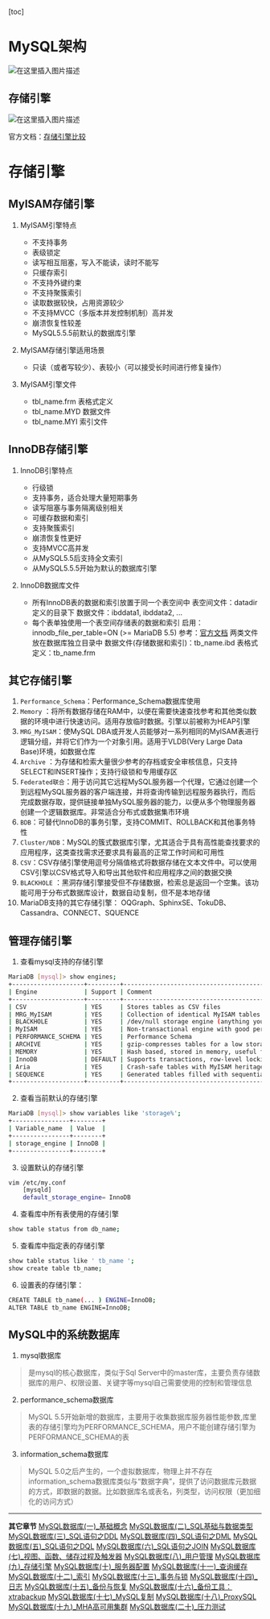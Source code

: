 [toc]

# MySQL架构
![在这里插入图片描述](https://img-blog.csdnimg.cn/20190704215449649.png?x-oss-process=image/watermark,type_ZmFuZ3poZW5naGVpdGk,shadow_10,text_aHR0cHM6Ly90aHNvbi5ibG9nLmNzZG4ubmV0,size_16,color_FFFFFF,t_70)

## 存储引擎
![在这里插入图片描述](https://img-blog.csdnimg.cn/20190704215507347.png?x-oss-process=image/watermark,type_ZmFuZ3poZW5naGVpdGk,shadow_10,text_aHR0cHM6Ly90aHNvbi5ibG9nLmNzZG4ubmV0,size_16,color_FFFFFF,t_70)

官方文档：[存储引擎比较](https://docs.oracle.com/cd/E17952_01/mysql-5.5-en/storage-engines.html)

# 存储引擎

## MyISAM存储引擎
1. MyISAM引擎特点
    + 不支持事务
    + 表级锁定
    + 读写相互阻塞，写入不能读，读时不能写
    + 只缓存索引
    + 不支持外键约束
    + 不支持聚簇索引
    + 读取数据较快，占用资源较少
    + 不支持MVCC（多版本并发控制机制）高并发
    + 崩溃恢复性较差
    + MySQL5.5.5前默认的数据库引擎


2. MyISAM存储引擎适用场景
    + 只读（或者写较少）、表较小（可以接受长时间进行修复操作）
3. MyISAM引擎文件
    + tbl_name.frm 表格式定义
    + tbl_name.MYD 数据文件
    + tbl_name.MYI 索引文件



## InnoDB存储引擎

1. InnoDB引擎特点
    + 行级锁
    + 支持事务，适合处理大量短期事务
    + 读写阻塞与事务隔离级别相关
    + 可缓存数据和索引
    + 支持聚簇索引
    + 崩溃恢复性更好
    + 支持MVCC高并发
    + 从MySQL5.5后支持全文索引
    + 从MySQL5.5.5开始为默认的数据库引擎


2. InnoDB数据库文件
    + 所有InnoDB表的数据和索引放置于同一个表空间中
    表空间文件：datadir定义的目录下
    数据文件：ibddata1, ibddata2, ...
    + 每个表单独使用一个表空间存储表的数据和索引
    启用：innodb_file_per_table=ON (>= MariaDB 5.5)
    参考：[官方文档](https://mariadb.com/kb/en/library/xtradbinnodb-server-system-variables/#innodb_file_per_table)
    两类文件放在数据库独立目录中
    数据文件(存储数据和索引)：tb_name.ibd
    表格式定义：tb_name.frm

## 其它存储引擎
1. `Performance_Schema`：Performance_Schema数据库使用
2. `Memory` ：将所有数据存储在RAM中，以便在需要快速查找参考和其他类似数据的环境中进行快速访问。适用存放临时数据。引擎以前被称为HEAP引擎
3. `MRG_MyISAM`：使MySQL DBA或开发人员能够对一系列相同的MyISAM表进行逻辑分组，并将它们作为一个对象引用。适用于VLDB(Very Large Data Base)环境，如数据仓库
4. `Archive` ：为存储和检索大量很少参考的存档或安全审核信息，只支持SELECT和INSERT操作；支持行级锁和专用缓存区
5. `Federated联合`：用于访问其它远程MySQL服务器一个代理，它通过创建一个到远程MySQL服务器的客户端连接，并将查询传输到远程服务器执行，而后完成数据存取，提供链接单独MySQL服务器的能力，以便从多个物理服务器创建一个逻辑数据库。非常适合分布式或数据集市环境
6. `BDB`：可替代InnoDB的事务引擎，支持COMMIT、ROLLBACK和其他事务特性
7. `Cluster/NDB`：MySQL的簇式数据库引擎，尤其适合于具有高性能查找要求的应用程序，这类查找需求还要求具有最高的正常工作时间和可用性
8. `CSV`：CSV存储引擎使用逗号分隔值格式将数据存储在文本文件中。可以使用CSV引擎以CSV格式导入和导出其他软件和应用程序之间的数据交换
9. `BLACKHOLE` ：黑洞存储引擎接受但不存储数据，检索总是返回一个空集。该功能可用于分布式数据库设计，数据自动复制，但不是本地存储
10. MariaDB支持的其它存储引擎：
OQGraph、SphinxSE、TokuDB、Cassandra、CONNECT、SQUENCE


## 管理存储引擎
1. 查看mysql支持的存储引擎
```bash
MariaDB [mysql]> show engines;
+--------------------+---------+----------------------------------------------------------------------------------+--------------+------+------------+
| Engine             | Support | Comment                                                                          | Transactions | XA   | Savepoints |
+--------------------+---------+----------------------------------------------------------------------------------+--------------+------+------------+
| CSV                | YES     | Stores tables as CSV files                                                       | NO           | NO   | NO         |
| MRG_MyISAM         | YES     | Collection of identical MyISAM tables                                            | NO           | NO   | NO         |
| BLACKHOLE          | YES     | /dev/null storage engine (anything you write to it disappears)                   | NO           | NO   | NO         |
| MyISAM             | YES     | Non-transactional engine with good performance and small data footprint          | NO           | NO   | NO         |
| PERFORMANCE_SCHEMA | YES     | Performance Schema                                                               | NO           | NO   | NO         |
| ARCHIVE            | YES     | gzip-compresses tables for a low storage footprint                               | NO           | NO   | NO         |
| MEMORY             | YES     | Hash based, stored in memory, useful for temporary tables                        | NO           | NO   | NO         |
| InnoDB             | DEFAULT | Supports transactions, row-level locking, foreign keys and encryption for tables | YES          | YES  | YES        |
| Aria               | YES     | Crash-safe tables with MyISAM heritage                                           | NO           | NO   | NO         |
| SEQUENCE           | YES     | Generated tables filled with sequential values                                   | YES          | NO   | YES        |
+--------------------+---------+----------------------------------------------------------------------------------+--------------+------+------------+
```

2. 查看当前默认的存储引擎
```bash
MariaDB [mysql]> show variables like 'storage%';
+----------------+--------+
| Variable_name  | Value  |
+----------------+--------+
| storage_engine | InnoDB |
+----------------+--------+
```

3. 设置默认的存储引擎
```bash
vim /etc/my.conf
    [mysqld]
    default_storage_engine= InnoDB
```

4. 查看库中所有表使用的存储引擎
```bash
show table status from db_name;
```

5. 查看库中指定表的存储引擎
```bash
show table status like ' tb_name ';
show create table tb_name;
```

6. 设置表的存储引擎：
```bash
CREATE TABLE tb_name(... ) ENGINE=InnoDB;
ALTER TABLE tb_name ENGINE=InnoDB;
```

## MySQL中的系统数据库
1. mysql数据库
>是mysql的核心数据库，类似于Sql Server中的master库，主要负责存储数据库的用户、权限设置、关键字等mysql自己需要使用的控制和管理信息
2. performance_schema数据库
>MySQL 5.5开始新增的数据库，主要用于收集数据库服务器性能参数,库里表的存储引擎均为PERFORMANCE_SCHEMA，用户不能创建存储引擎为PERFORMANCE_SCHEMA的表
3. information_schema数据库
>MySQL 5.0之后产生的，一个虚拟数据库，物理上并不存在information_schema数据库类似与“数据字典”，提供了访问数据库元数据的方式，即数据的数据。比如数据库名或表名，列类型，访问权限（更加细化的访问方式）

- - - 

**其它章节**
[MySQL数据库(一)_基础概念]()
[MySQL数据库(二)_SQL基础与数据类型]()
[MySQL数据库(三)_SQL语句之DDL]()
[MySQL数据库(四)_SQL语句之DML]()
[MySQL数据库(五)_SQL语句之DQL]()
[MySQL数据库(六)_SQL语句之JOIN]()
[MySQL数据库(七)_视图、函数、储存过程及触发器]()
[MySQL数据库(八)_用户管理]()
[MySQL数据库(九)_存储引擎]()
[MySQL数据库(十)_服务器配置]()
[MySQL数据库(十一)_查询缓存]()
[MySQL数据库(十二)_索引]()
[MySQL数据库(十三)_事务与锁]()
[MySQL数据库(十四)_日志]()
[MySQL数据库(十五)_备份与恢复]()
[MySQL数据库(十六)_备份工具：xtrabackup]()
[MySQL数据库(十七)_MySQL复制]()
[MySQL数据库(十八)_ProxySQL]()
[MySQL数据库(十九)_MHA高可用集群]()
[MySQL数据库(二十)_压力测试]()